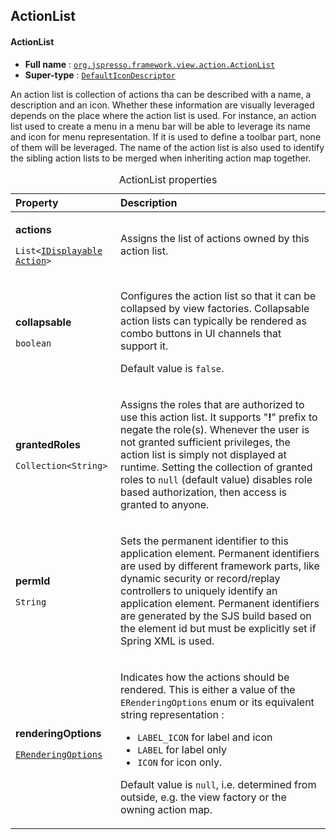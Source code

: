 ## ActionList

#### <a name="org.jspresso.framework.view.action.ActionList"></a>ActionList

+ **Full name** : [`org.jspresso.framework.view.action.ActionList`](http://www.jspresso.org/external/maven-site/apidocs/org/jspresso/framework/view/action/ActionList.html)
+ **Super-type** : [`DefaultIconDescriptor`](#org.jspresso.framework.util.descriptor.DefaultIconDescriptor)



An action list is collection of actions tha can be described with a name, a
 description and an icon. Whether these information are visually leveraged
 depends on the place where the action list is used. For instance, an action
 list used to create a menu in a menu bar will be able to leverage its name and
 icon for menu representation. If it is used to define a toolbar part, none of
 them will be leveraged. The name of the action list is also used to identify
 the sibling action lists to be merged when inheriting action map together.



<table>
<caption>ActionList properties</caption>
<colgroup>
<col width="33%" />
<col width="66%" />
</colgroup>
<thead>
<tr class="header">
<th align="left">Property</th>
<th align="left">Description</th>
</tr>
</thead>
<tbody>
<tr class="odd">
<td align="left"><p><strong>actions</strong></p><p><code>List&#x200B;&lt;&#x200B;<a href="http://www.jspresso.org/external/maven-site/apidocs/org/jspresso/framework/view/action/IDisplayableAction.html">IDisplayable&#x200B;Action</a>&#x200B;&gt;&#x200B;</code></p></td>
<td><p>Assigns the list of actions owned by this action list.</p></td>
</tr>
<tr class="even">
<td align="left"><p><strong>collapsable</strong></p><p><code>boolean</code></p></td>
<td><p>Configures the action list so that it can be collapsed by view factories.
 Collapsable action lists can typically be rendered as combo buttons in UI
 channels that support it.
 <p>
 Default value is <code>false</code>.</p></td>
</tr>
<tr class="odd">
<td align="left"><p><strong>grantedRoles</strong></p><p><code>Collection&#x200B;&lt;&#x200B;String&#x200B;&gt;&#x200B;</code></p></td>
<td><p>Assigns the roles that are authorized to use this action list. It supports
 &quot;<b>!</b>&quot; prefix to negate the role(s). Whenever the user is not
 granted sufficient privileges, the action list is simply not displayed at
 runtime. Setting the collection of granted roles to <code>null</code>
 (default value) disables role based authorization, then access is granted
 to anyone.</p></td>
</tr>
<tr class="even">
<td align="left"><p><strong>permId</strong></p><p><code>String</code></p></td>
<td><p>Sets the permanent identifier to this application element. Permanent
 identifiers are used by different framework parts, like dynamic security or
 record/replay controllers to uniquely identify an application element.
 Permanent identifiers are generated by the SJS build based on the element
 id but must be explicitly set if Spring XML is used.</p></td>
</tr>
<tr class="odd">
<td align="left"><p><strong>renderingOptions</strong></p><p><code><a href="http://www.jspresso.org/external/maven-site/apidocs/org/jspresso/framework/util/gui/ERenderingOptions.html">ERendering&#x200B;Options</a></code></p></td>
<td><p>Indicates how the actions should be rendered. This is either a value of the
 <code>ERenderingOptions</code> enum or its equivalent string representation
 :
 <ul>
 <li><code>LABEL_ICON</code> for label and icon</li>
 <li><code>LABEL</code> for label only</li>
 <li><code>ICON</code> for icon only.</li>
 </ul>
 <p>
 Default value is <code>null</code>, i.e. determined from outside, e.g. the
 view factory or the owning action map.</p></td>
</tr>
</tbody>
</table>


